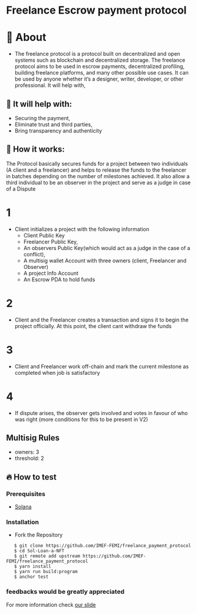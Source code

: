 # Freelance Escrow payment protocol 

# 📝 About
- The freelance protocol is a protocol built on decentralized and open systems such as blockchain and decentralized storage. The freelance protocol aims to be used in escrow payments, decentralized profiling, building freelance platforms, and many other possible use cases. It can be used by anyone whether it’s a designer, writer, developer, or other professional.
It will help with,


## 🚀 It will help with:
 - Securing the payment,
 - Eliminate trust and third parties,
 - Bring transparency and authenticity



## 🚀 How it works:
The Protocol basically secures funds for a project between two individuals (A client and a freelancer) and helps to release the funds to the freelancer in batches depending on the number of milestones achieved. It also allow a third individual to be an observer in the project and serve as a judge in case of a Dispute

# 1
- Client initializes a project with the following information
  -  Client Public Key
  -  Freelancer Public Key,
  -  An observers Public Key(which would act as a judge in the case of a conflict),
  -  A multisig wallet Account with three owners (client, Freelancer and Observer)
  -  A project Info Account
  -  An Escrow PDA to hold funds

# 2
- Client and the Freelancer creates a transaction and signs it to begin the project officially. At this point, the client cant withdraw the funds

# 3
- Client and Freelancer work off-chain and mark the current milestone as completed when job is satisfactory

# 4
- If dispute arises, the observer gets involved and votes in favour of who was right (more conditions for this to be present in V2)

## Multisig Rules
- owners: 3
- threshold: 2



## 🔥 How to test

### Prerequisites

- <a href="https://docs.solana.com/cli/install-solana-cli-tools">Solana</a>

### Installation

- Fork the Repository

```
   $ git clone https://github.com/IMEF-FEMI/freelance_payment_protocol
   $ cd Sol-Loan-a-NFT 
   $ git remote add upstream https://github.com/IMEF-FEMI/freelance_payment_protocol
   $ yarn install
   $ yarn run build:program
   $ anchor test
```


### feedbacks would be greatly appreciated

For more information check [our slide](https://docs.google.com/presentation/d/1N-VkDUp7tNtKPjP0KvRN1islXi8XrY3rD3FqR7_yUvc/edit#slide=id.g1b9f938b582_0_2) 